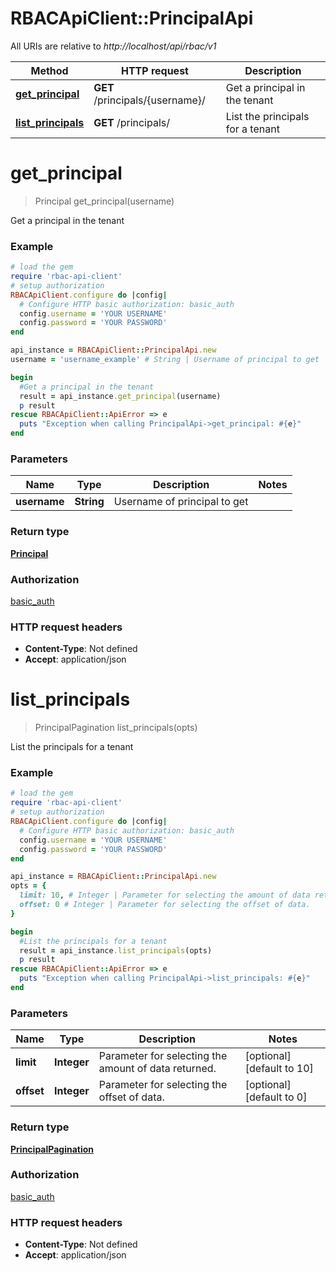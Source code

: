 # RBACApiClient::PrincipalApi

All URIs are relative to *http://localhost/api/rbac/v1*

Method | HTTP request | Description
------------- | ------------- | -------------
[**get_principal**](PrincipalApi.md#get_principal) | **GET** /principals/{username}/ | Get a principal in the tenant
[**list_principals**](PrincipalApi.md#list_principals) | **GET** /principals/ | List the principals for a tenant


# **get_principal**
> Principal get_principal(username)

Get a principal in the tenant

### Example
```ruby
# load the gem
require 'rbac-api-client'
# setup authorization
RBACApiClient.configure do |config|
  # Configure HTTP basic authorization: basic_auth
  config.username = 'YOUR USERNAME'
  config.password = 'YOUR PASSWORD'
end

api_instance = RBACApiClient::PrincipalApi.new
username = 'username_example' # String | Username of principal to get

begin
  #Get a principal in the tenant
  result = api_instance.get_principal(username)
  p result
rescue RBACApiClient::ApiError => e
  puts "Exception when calling PrincipalApi->get_principal: #{e}"
end
```

### Parameters

Name | Type | Description  | Notes
------------- | ------------- | ------------- | -------------
 **username** | **String**| Username of principal to get | 

### Return type

[**Principal**](Principal.md)

### Authorization

[basic_auth](../README.md#basic_auth)

### HTTP request headers

 - **Content-Type**: Not defined
 - **Accept**: application/json



# **list_principals**
> PrincipalPagination list_principals(opts)

List the principals for a tenant

### Example
```ruby
# load the gem
require 'rbac-api-client'
# setup authorization
RBACApiClient.configure do |config|
  # Configure HTTP basic authorization: basic_auth
  config.username = 'YOUR USERNAME'
  config.password = 'YOUR PASSWORD'
end

api_instance = RBACApiClient::PrincipalApi.new
opts = {
  limit: 10, # Integer | Parameter for selecting the amount of data returned.
  offset: 0 # Integer | Parameter for selecting the offset of data.
}

begin
  #List the principals for a tenant
  result = api_instance.list_principals(opts)
  p result
rescue RBACApiClient::ApiError => e
  puts "Exception when calling PrincipalApi->list_principals: #{e}"
end
```

### Parameters

Name | Type | Description  | Notes
------------- | ------------- | ------------- | -------------
 **limit** | **Integer**| Parameter for selecting the amount of data returned. | [optional] [default to 10]
 **offset** | **Integer**| Parameter for selecting the offset of data. | [optional] [default to 0]

### Return type

[**PrincipalPagination**](PrincipalPagination.md)

### Authorization

[basic_auth](../README.md#basic_auth)

### HTTP request headers

 - **Content-Type**: Not defined
 - **Accept**: application/json



